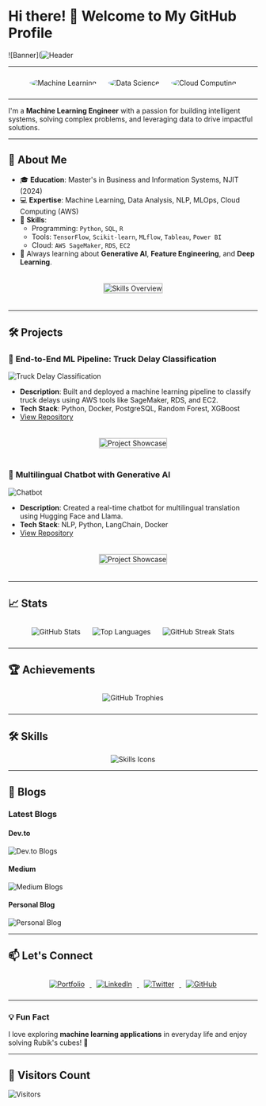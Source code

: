 # Hi there! 👋 Welcome to My GitHub Profile

![Banner](![Header](./your-header-image-name.png)

 

---

<div align="center">
    <img src="https://via.placeholder.com/200.png?text=Machine+Learning" alt="Machine Learning" style="border-radius: 50%; margin: 10px;">
    <img src="https://via.placeholder.com/200.png?text=Data+Science" alt="Data Science" style="border-radius: 50%; margin: 10px;">
    <img src="https://via.placeholder.com/200.png?text=Cloud+Computing" alt="Cloud Computing" style="border-radius: 50%; margin: 10px;">
</div>

---

I'm a **Machine Learning Engineer** with a passion for building intelligent systems, solving complex problems, and leveraging data to drive impactful solutions.

---

## 🚀 About Me

- 🎓 **Education**: Master's in Business and Information Systems, NJIT (2024)
- 💻 **Expertise**: Machine Learning, Data Analysis, NLP, MLOps, Cloud Computing (AWS)
- 🌟 **Skills**:
  - Programming: `Python`, `SQL`, `R`
  - Tools: `TensorFlow`, `Scikit-learn`, `MLflow`, `Tableau`, `Power BI`
  - Cloud: `AWS SageMaker`, `RDS`, `EC2`
- 🧠 Always learning about **Generative AI**, **Feature Engineering**, and **Deep Learning**.

<div align="center">
    <img src="https://via.placeholder.com/800x400.png?text=Skills+Overview" alt="Skills Overview" style="margin: 20px; border: 2px solid #ccc;">
</div>

---

## 🛠️ Projects

### 🌟 **End-to-End ML Pipeline: Truck Delay Classification**
![Truck Delay Classification](https://images.app.goo.gl/wgM3xhRr5xpXoBxdA//800x400.png?text=Project+Image)
- **Description**: Built and deployed a machine learning pipeline to classify truck delays using AWS tools like SageMaker, RDS, and EC2.
- **Tech Stack**: Python, Docker, PostgreSQL, Random Forest, XGBoost
- [View Repository](https://github.com/yourusername/truck-delay-classification)

<div align="center">
    <img src="https://via.placeholder.com/800x400.png?text=Project+Image" alt="Project Showcase" style="margin: 20px; border: 2px solid #ccc;">
</div>

### 🌟 **Multilingual Chatbot with Generative AI**
![Chatbot](https://via.placeholder.com/800x400.png?text=Project+Image)
- **Description**: Created a real-time chatbot for multilingual translation using Hugging Face and Llama.
- **Tech Stack**: NLP, Python, LangChain, Docker
- [View Repository](https://github.com/yourusername/multilingual-chatbot)

<div align="center">
    <img src="https://via.placeholder.com/800x400.png?text=Project+Image" alt="Project Showcase" style="margin: 20px; border: 2px solid #ccc;">
</div>

---

## 📈 Stats

<div align="center">
    <img src="https://github-readme-stats.vercel.app/api?username=yourusername&show_icons=true&theme=radical" alt="GitHub Stats" style="margin: 10px;">
    <img src="https://github-readme-stats.vercel.app/api/top-langs/?username=yourusername&layout=compact&theme=radical" alt="Top Languages" style="margin: 10px;">
    <img src="https://github-readme-streak-stats.herokuapp.com/?user=yourusername&theme=radical" alt="GitHub Streak Stats" style="margin: 10px;">
</div>

---

## 🏆 Achievements

<div align="center">
    <img src="https://github-profile-trophy.vercel.app/?username=yourusername&theme=radical" alt="GitHub Trophies" style="margin: 10px;">
</div>

---

## 🛠️ Skills

<div align="center">
    <img src="https://skillicons.dev/icons?i=python,aws,tensorflow,docker,github,sql,tableau,powerbi&theme=dark" alt="Skills Icons">
</div>

---

## 📜 Blogs

### Latest Blogs

#### Dev.to
![Dev.to Blogs](https://github-readme-devblogs.vercel.app/api?username=yourdevtohandle)

#### Medium
![Medium Blogs](https://github-readme-medium.vercel.app/api/latest?username=yourmediumhandle)

#### Personal Blog
![Personal Blog](https://github-readme-blog.vercel.app/api?username=yourbloghandle)

---

## 📫 Let's Connect

<div align="center">
    <a href="https://anupamacv.com/" target="_blank">
        <img src="https://via.placeholder.com/150x50.png?text=Portfolio" alt="Portfolio" style="margin: 10px;">
    </a>
    <a href="https://www.linkedin.com/in/anupamacv/" target="_blank">
        <img src="https://via.placeholder.com/150x50.png?text=LinkedIn" alt="LinkedIn" style="margin: 10px;">
    </a>
    <a href="https://twitter.com/yourhandle" target="_blank">
        <img src="https://via.placeholder.com/150x50.png?text=Twitter" alt="Twitter" style="margin: 10px;">
    </a>
    <a href="https://github.com/yourusername" target="_blank">
        <img src="https://via.placeholder.com/150x50.png?text=GitHub" alt="GitHub" style="margin: 10px;">
    </a>
</div>

---

### 💡 Fun Fact

I love exploring **machine learning applications** in everyday life and enjoy solving Rubik's cubes! 🧩

---

## 🌟 Visitors Count

![Visitors](https://visitor-badge.glitch.me/badge?page_id=yourusername.yourusername)
